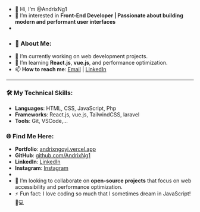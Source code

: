 - 👋 Hi, I’m @AndrixNg1
- 👀 I’m interested in **Front-End Developer | Passionate about building modern and performant user interfaces**
- 
- ### 🚀 About Me:
- 🔭 I’m currently working on web development projects.
- 🌱 I’m learning **React.js**, **vue.js**, and performance optimization.
- 📫 **How to reach me**: [Email](mailto:andrixngoyi243.com) | [LinkedIn](https://www.linkedin.com/in/andrix-ngoyi-469662321)

---
### 🛠️ **My Technical Skills:**
- **Languages**: HTML, CSS, JavaScript, Php
- **Frameworks**: React.js, vue.js, TailwindCSS, laravel
- **Tools**: Git, VSCode,...

### 🌐 **Find Me Here**:
- **Portfolio**: [andrixngoyi.vercel.app](https://andrixngoyi.vercel.app)
- **GitHub**: [github.com/AndrixNg1](https://github.com/AndrixNg1)
- **LinkedIn**: [LinkedIn](https://www.linkedin.com/in/andrix-ngoyi-469662321)
- **Instagram**: [Instagram](https://www.instagram.com/andrix_ngoyi/profilecard/?igsh=MWM0NGQwYWZpNnFlZA==)
- 
- 💞️ I’m looking to collaborate on **open-source projects** that focus on web accessibility and performance optimization.
- ⚡ Fun fact: I love coding so much that I sometimes dream in JavaScript! 🚀💻

<!---
AndrixNg1/AndrixNg1 is a ✨ special ✨ repository because its `README.md` (this file) appears on your GitHub profile.
You can click the Preview link to take a look at your changes.
--->
